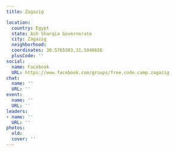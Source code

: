 ```yaml
---
title: Zagazig

location:
  country: Egypt
  state: Ash Sharqia Governorate
  city: Zagazig
  neighborhood: 
  coordinates: 30.5765383,31.5040656
  plusCode: ''
social:
  name: Facebook
  URL: https://www.facebook.com/groups/free.code.camp.zagazig
chat:
  name: ''
  URL: ''
event:
  name: ''
  URL: ''
leaders:
- name: ''
  URL: ''
photos:
  old: 
  cover: ''
---
```

